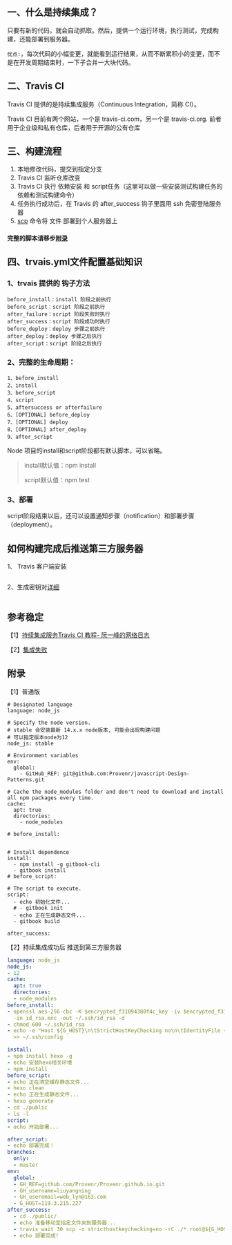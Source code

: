 

## 一、什么是持续集成？

只要有新的代码，就会自动抓取。然后，提供一个运行环境，执行测试，完成构建，还能部署到服务器。

`优点:`，每次代码的小幅变更，就能看到运行结果，从而不断累积小的变更，而不是在开发周期结束时，一下子合并一大块代码。

## 二、Travis CI 
Travis CI 提供的是持续集成服务（Continuous Integration，简称 CI）。

Travis CI 目前有两个网站，一个是 travis-ci.com，另一个是 travis-ci.org. 前者用于企业级和私有仓库，后者用于开源的公有仓库

## 三、构建流程
1. 本地修改代码，提交到指定分支
2. Travis CI 监听仓库改变
3. Travis CI 执行 依赖安装 和 script任务（这里可以做一些安装测试构建任务的依赖和测试构建命令）
4. 任务执行成功后，在 Travis 的 after_success 钩子里面用 ssh 免密登陆服务器
5. [scp](http://note.youdao.com/s/aLZCvNjf) 命令将 文件 部署到个人服务器上

#### 完整的脚本请移步[附录](#附录)

## 四、trvais.yml文件配置基础知识

### 1、trvais 提供的 钩子方法

```
before_install：install 阶段之前执行
before_script：script 阶段之前执行
after_failure：script 阶段失败时执行
after_success：script 阶段成功时执行
before_deploy：deploy 步骤之前执行
after_deploy：deploy 步骤之后执行
after_script：script 阶段之后执行

```
### 2、完整的生命周期：

```
1、before_install
2、install
3、before_script
4、script
5、aftersuccess or afterfailure
6、[OPTIONAL] before_deploy
7、[OPTIONAL] deploy
8、[OPTIONAL] after_deploy
9、after_script
```


Node 项目的install和script阶段都有默认脚本，可以省略。
> install默认值：npm install
>
> script默认值：npm test

### 3、部署
script阶段结束以后，还可以设置通知步骤（notification）和部署步骤（deployment）。



## 如何构建完成后推送第三方服务器
1、 Travis 客户端安装
```

```
2、生成密钥对[详细](http://note.youdao.com/s/Tokq9HKf)
```

```


## 参考稳定
【1】[持续集成服务Travis CI 教程- 阮一峰的网络日志](http://www.ruanyifeng.com/blog/2017/12/travis_ci_tutorial.html)

【2】[集成失败](https://github.com/travis-ci/travis.rb/issues/555#issuecomment-375855660)


## 附录
【1】普通版
```
# Designated language
language: node_js

# Specify the node version.
# stable 会安装最新 14.x.x node版本, 可能会出现构建问题
# 可以指定版本node为12
node_js: stable

# Environment variables
env:
  global:
    - GitHub_REF: git@github.com:Provenr/javascript-Design-Patterns.git

# Cache the node_modules folder and don't need to download and install all npm packages every time.
cache:
  apt: true
  directories:
    - node_modules

# before_install:


# Install dependence
install:
  - npm install -g gitbook-cli
  - gitbook install
# before_script:

# The script to execute.
script:
  - echo 初始化文件...
  # - gitbook init
  - echo 正在生成静态文件...
  - gitbook build

after_success:

```
【2】持续集成成功后 推送到第三方服务器
```yml
language: node_js
node_js:
- 12
cache:
  apt: true
  directories:
  - node_modules
before_install:
- openssl aes-256-cbc -K $encrypted_f31094380f4c_key -iv $encrypted_f31094380f4c_iv
  -in id_rsa.enc -out ~/.ssh/id_rsa -d
- chmod 600 ~/.ssh/id_rsa
- echo -e "Host ${G_HOST}\n\tStrictHostKeyChecking no\n\tIdentityFile ~/.ssh/id_rsa"
  >> ~/.ssh/config

install:
- npm install hexo -g
- echo 安装hexo相关环境
- npm install
before_script:
- echo 正在清空缓存静态文件...
- hexo clean
- echo 正在生成静态文件...
- hexo generate
- cd ./public
- ls -l
script:
- echo 开始部署...

after_script:
- echo 部署完成！
branches:
  only:
  - master
env:
  global:
  - GH_REF=github.com/Provenr/Provenr.github.io.git
  - GH_username=liuyangning
  - GH_useremail=web_lyn@163.com
  - G_HOST=119.3.215.227
after_success:
  - cd ./public/
  - echo 准备移动至指定文件夹到服务器...
  - travis_wait 30 scp -o stricthostkeychecking=no -rC ./* root@${G_HOST}:/root/provenr-local/blog
  - echo 部署完成!

```

